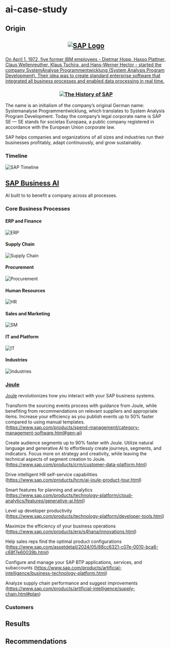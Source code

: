 # ai-case-study

## Origin

<h2 align="center">

<a href="https://www.sap.com/index.html">![SAP Logo](download.png)

</h2>

On April 1, 1972, five former IBM employees - Dietmar Hopp, Hasso Plattner, Claus Wellenreuther, Klaus Tschira, and Hans-Werner Hector - started the company SystemAnalyse Programmentwicklung (System Analysis Program Development). Their idea was to create standard enterprise software that integrated all business processes and enabled data processing in real time.

<h3 align="center">

[![The History of SAP](historypic.jpg)](https://youtu.be/g-UaUrETB1E)

</h3>

The name is an initialism of the company’s original German name: Systemanalyse Programmentwicklung, which translates to System Analysis Program Development. Today the company’s legal corporate name is SAP SE — SE stands for societas Europaea, a public company registered in accordance with the European Union corporate law.

SAP helps companies and organizations of all sizes and industries run their businesses profitably, adapt continuously, and grow sustainably.

<h4 align="center">

### Timeline

![SAP Timeline](hitory-sap-timeline.jpg)

</h4>

## [SAP Business AI](https://www.sap.com/products/artificial-intelligence.html)

AI built to to benefit a company across all processes. 

### Core Business Processes

#### ERP and Finance

![ERP](erp.png)

#### Supply Chain

![Supply Chain](supplychain.png)

#### Procurement

![Procurement](procurement.png)

#### Human Resources

![HR](hr.png)

#### Sales and Marketing

![SM](sm.png)

#### IT and Platform

![IT](last.png)

#### Industries

![Industries](Industries.png)

### [Joule](https://www.sap.com/products/artificial-intelligence/ai-assistant.html)

[Joule](Joule.pdf) revolutionizes how you interact with your SAP business systems.

Transform the sourcing events process with guidance from Joule, while benefiting from recommendations on relevant suppliers and appropriate items. Increase your efficiency as you publish events up to 50% faster compared to using manual templates. (https://www.sap.com/products/spend-management/category-management-software.html#gen-ai)

Create audience segments up to 90% faster with Joule. Utilize natural language and generative AI to effortlessly create journeys, segments, and indicators. Focus more on strategy and creativity, while leaving the technical aspects of segment creation to Joule. (https://www.sap.com/products/crm/customer-data-platform.html)

Drive intelligent HR self-service capabilities (https://www.sap.com/products/hcm/ai-joule-product-tour.html)

Smart features for planning and analytics (https://www.sap.com/products/technology-platform/cloud-analytics/features/generative-ai.html)

Level up developer productivity (https://www.sap.com/products/technology-platform/developer-tools.html)

Maximize the efficiency of your business operations (https://www.sap.com/products/erp/s4hana/innovations.html)

Help sales reps find the optimal product configurations (https://www.sap.com/assetdetail/2024/05/88cc6321-c07e-0010-bca6-c68f7e60039b.html)

Configure and manage your SAP BTP applications, services, and subaccounts (https://www.sap.com/products/artificial-intelligence/business-technology-platform.html)

Analyze supply chain performance and suggest improvements (https://www.sap.com/products/artificial-intelligence/supply-chain.html#plan)

### Customers

## Results

## Recommendations
